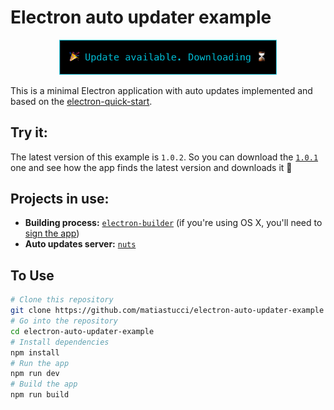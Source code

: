 # Electron auto updater example

<p align="center">
  <img src="screen.png" width="348" alt="Logo"/>
</p>

This is a minimal Electron application with auto updates implemented and based on the [electron-quick-start](https://github.com/electron/electron-quick-start).

## Try it:
The latest version of this example is `1.0.2`. So you can download the [`1.0.1`](https://github.com/matiastucci/electron-auto-updater-example/releases/tag/1.0.1) one and see how the app finds the latest version and downloads it 🎉

## Projects in use:
- **Building process:** [`electron-builder`](https://github.com/electron-userland/electron-builder) (if you're using OS X, you'll need to [sign the app](https://github.com/electron-userland/electron-builder/wiki/Code-Signing))
- **Auto updates server:** [`nuts`](https://github.com/GitbookIO/nuts)

## To Use

```bash
# Clone this repository
git clone https://github.com/matiastucci/electron-auto-updater-example
# Go into the repository
cd electron-auto-updater-example
# Install dependencies
npm install
# Run the app
npm run dev
# Build the app
npm run build
```
